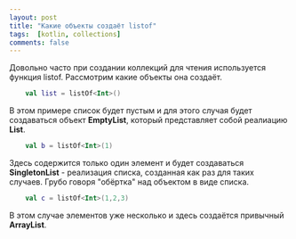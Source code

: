 ```yaml
---
layout: post
title: "Какие объекты создаёт listof"
tags:  [kotlin, collections]
comments: false
---
```


Довольно часто при создании коллекций для чтения используется функция listof.
Рассмотрим какие объекты она создаёт.

``` kotlin
    val list = listOf<Int>()
```
В этом примере список будет пустым и для этого случая будет создаваться объект **EmptyList**, 
который представляет собой реалиацию **List<Nothing>**.


``` kotlin
    val b = listOf<Int>(1)
```
Здесь содержится только один элемент и будет создаваться **SingletonList** - реализация списка,
созданная как раз для таких случаев. Грубо говоря "обёртка" над объектом в виде списка.


``` kotlin
    val c = listOf<Int>(1,2,3)
```
В этом случае элементов уже несколько и здесь создаётся привычный **ArrayList**.